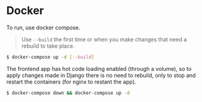 # Docker

To run, use docker compose.

> Use `--build` the first time or when you make changes that need a rebuild to take place. 

```bash
$ docker-compose up -d [--build]
```



The frontend app has hot code loading enabled (through a volume), so to apply changes made in Django there is no need to rebuild, only to stop and restart the containers (for nginx to restant the app).

```bash
$ docker-compose down && docker-compose up -d
```

